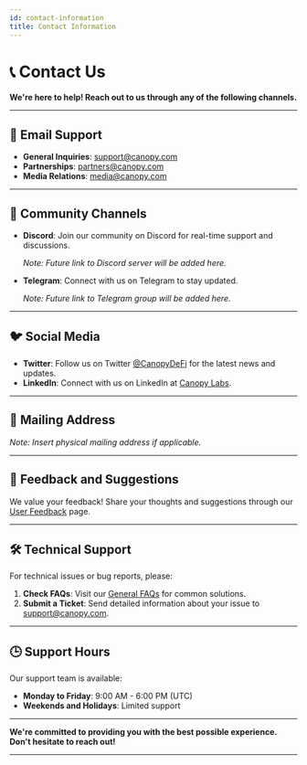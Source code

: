 ```yaml
---
id: contact-information
title: Contact Information
---
```


# 📞 Contact Us

**We're here to help! Reach out to us through any of the following channels.**

---

## 📧 **Email Support**

- **General Inquiries**: [support@canopy.com](mailto:support@canopy.com)
- **Partnerships**: [partners@canopy.com](mailto:partners@canopy.com)
- **Media Relations**: [media@canopy.com](mailto:media@canopy.com)

---

## 💬 **Community Channels**

- **Discord**: Join our community on Discord for real-time support and discussions.

  *Note: Future link to Discord server will be added here.*

- **Telegram**: Connect with us on Telegram to stay updated.

  *Note: Future link to Telegram group will be added here.*

---

## 🐦 **Social Media**

- **Twitter**: Follow us on Twitter [@CanopyDeFi](#) for the latest news and updates.
- **LinkedIn**: Connect with us on LinkedIn at [Canopy Labs](#).

---

## 📍 **Mailing Address**

*Note: Insert physical mailing address if applicable.*

---

## 📝 **Feedback and Suggestions**

We value your feedback! Share your thoughts and suggestions through our [User Feedback](../changelog-and-ongoing-compliance/user-feedback) page.

---

## 🛠️ **Technical Support**

For technical issues or bug reports, please:

1. **Check FAQs**: Visit our [General FAQs](../faqs/general-faqs) for common solutions.
2. **Submit a Ticket**: Send detailed information about your issue to [support@canopy.com](mailto:support@canopy.com).

---

## 🕒 **Support Hours**

Our support team is available:

- **Monday to Friday**: 9:00 AM - 6:00 PM (UTC)
- **Weekends and Holidays**: Limited support

---

**We're committed to providing you with the best possible experience. Don't hesitate to reach out!**

---
